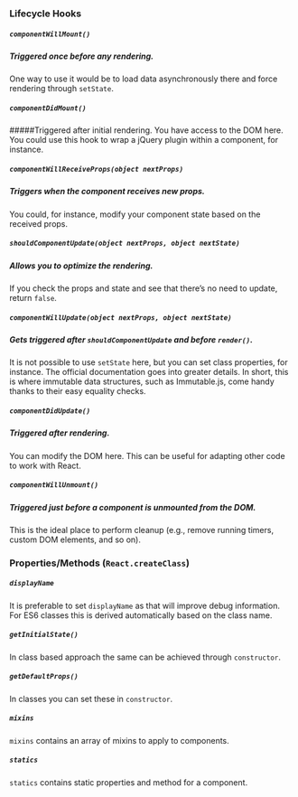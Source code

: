 ### Lifecycle Hooks

##### `componentWillMount()`
##### Triggered once before any rendering.
One way to use it would be to load data asynchronously there and force rendering through `setState`.

##### `componentDidMount()`
#####Triggered after initial rendering.
You have access to the DOM here. You could use this hook to wrap a jQuery plugin within a component, for instance.

##### `componentWillReceiveProps(object nextProps)`
##### Triggers when the component receives new props.
You could, for instance, modify your component state based on the received props.

##### `shouldComponentUpdate(object nextProps, object nextState)`
##### Allows you to optimize the rendering.
If you check the props and state and see that there’s no need to update, return `false`.

##### `componentWillUpdate(object nextProps, object nextState)`
##### Gets triggered after `shouldComponentUpdate` and before `render()`.
It is not possible to use `setState` here, but you can set class properties, for instance. The official documentation goes into greater details. In short, this is where immutable data structures, such as Immutable.js, come handy thanks to their easy equality checks.

##### `componentDidUpdate()`
##### Triggered after rendering.
You can modify the DOM here. This can be useful for adapting other code to work with React.

##### `componentWillUnmount()`
##### Triggered just before a component is unmounted from the DOM.
This is the ideal place to perform cleanup (e.g., remove running timers, custom DOM elements, and so on).

### Properties/Methods (`React.createClass`)

##### `displayName`
It is preferable to set `displayName` as that will improve debug information. For ES6 classes this is derived automatically based on the class name.
##### `getInitialState()`
In class based approach the same can be achieved through `constructor`.
##### `getDefaultProps()`
In classes you can set these in `constructor`.
##### `mixins`
`mixins` contains an array of mixins to apply to components.
##### `statics`
`statics` contains static properties and method for a component.